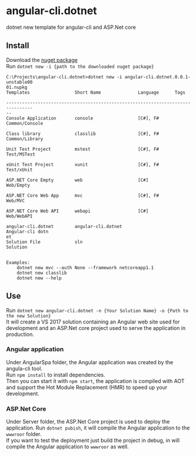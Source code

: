 # angular-cli.dotnet
dotnet new template for angular-cli and ASP.Net core 
## Install
Download the [nuget package](https://github.com/aguacongas/angular-cli.dotnet/raw/master/angular-cli.dotnet.0.0.1-unstable0001.nupkg)  
Run `dotnet new -i {path to the downloaded nuget package}`
```
C:\Projects\angular-cli.dotnet>dotnet new -i angular-cli.dotnet.0.0.1-unstable00
01.nupkg
Templates                 Short Name              Language      Tags

--------------------------------------------------------------------------------
--
Console Application       console                 [C#], F#      Common/Console

Class library             classlib                [C#], F#      Common/Library

Unit Test Project         mstest                  [C#], F#      Test/MSTest

xUnit Test Project        xunit                   [C#], F#      Test/xUnit

ASP.NET Core Empty        web                     [C#]          Web/Empty

ASP.NET Core Web App      mvc                     [C#], F#      Web/MVC

ASP.NET Core Web API      webapi                  [C#]          Web/WebAPI

angular-cli.dotnet        angular-cli.dotnet                    Angular-cli dotn
et
Solution File             sln                                   Solution


Examples:
    dotnet new mvc --auth None --framework netcoreapp1.1
    dotnet new classlib
    dotnet new --help
```
## Use
Run `dotnet new angular-cli.dotnet -n {Your Solution Name} -o {Path to the new Solution}`  
It will create a VS 2017 solution containing an Angular web site used for development and an ASP.Net core project used to serve the application in production.  
### Angular application
Under AngularSpa folder, the Angular application was created by the angula-cli tool.  
Run `npm install` to install dependencies.  
Then you can start it with `npm start`, the application is compiled with AOT and support the Hot Module Replacement (HMR) to speed up your development.   
### ASP.Net Core
Under Server folder, the ASP.Net Core project is used to deploy the application.
Run `dotnet pubish`, it will compile the Angular application to the `wwwroor` folder.  
If you want to test the deployment just build the project in debug, in will compile the Angular application to `wwwroor` as well.  
